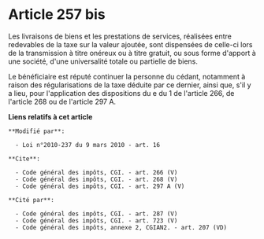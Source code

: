 # Article 257 bis

Les livraisons de biens et les prestations de services, réalisées entre redevables de la taxe sur la valeur ajoutée, sont
dispensées de celle-ci lors de la transmission à titre onéreux ou à titre gratuit, ou sous forme d'apport à une société,
d'une universalité totale ou partielle de biens. 

Le bénéficiaire est réputé continuer la personne du cédant, notamment à raison des régularisations de la taxe déduite par ce
dernier, ainsi que, s'il y a lieu, pour l'application des dispositions du e du 1 de l'article 266, de l'article 268 ou de
l'article 297 A.

**Liens relatifs à cet article**

	**Modifié par**:

	  - Loi n°2010-237 du 9 mars 2010 - art. 16

	**Cite**:

	  - Code général des impôts, CGI. - art. 266 (V)
	  - Code général des impôts, CGI. - art. 268 (V)
	  - Code général des impôts, CGI. - art. 297 A (V)

	**Cité par**:

	  - Code général des impôts, CGI. - art. 287 (V)
	  - Code général des impôts, CGI. - art. 723 (V)
	  - Code général des impôts, annexe 2, CGIAN2. - art. 207 (VD)
